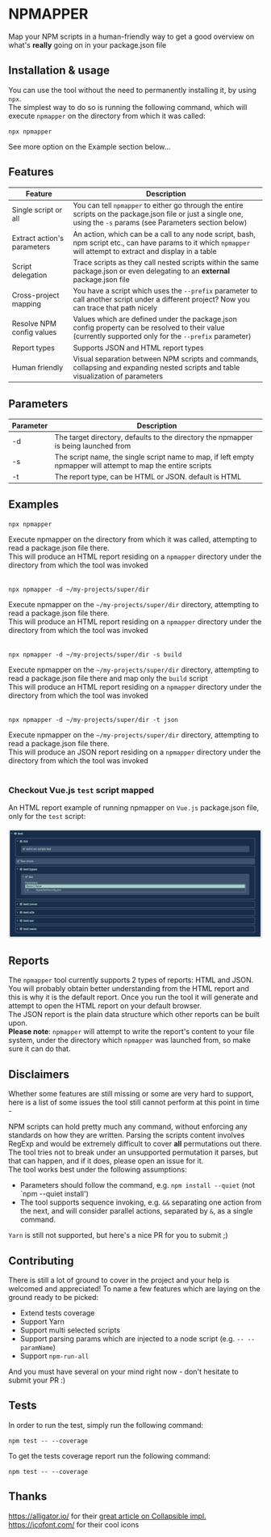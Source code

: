 # NPMAPPER
Map your NPM scripts in a human-friendly way to get a good overview on what's **really** going on in your package.json file

## Installation & usage
You can use the tool without the need to permanently installing it, by using `npx`.<br>
The simplest way to do so is running the following command, which will execute `npmapper` on the directory from which it was called:
``` 
npx npmapper
```
See more option on the Example section below...

## Features
Feature | Description
------------ | -------------
Single script or all | You can tell `npmapper` to either go through the entire scripts on the package.json file or just a single one, using the `-s` params (see Parameters section below)  
Extract action's parameters | An action, which can be a call to any node script, bash, npm script etc., can have params to it which `npmapper` will attempt to extract and display in a table
Script delegation | Trace scripts as they call nested scripts within the same package.json or even delegating to an **external** package.json file 
Cross-project mapping | You have a script which uses the `--prefix` parameter to call another script under a different project? Now you can trace that path nicely 
Resolve NPM config values | Values which are defined under the package.json config property can be resolved to their value (currently supported only for the `--prefix` parameter)
Report types | Supports JSON and HTML report types
Human friendly | Visual separation between NPM scripts and commands, collapsing and expanding nested scripts and table visualization of parameters

## Parameters
Parameter | Description
------------ | -------------
-d | The target directory, defaults to the directory the npmapper is being launched from
-s | The script name, the single script name to map, if left empty npmapper will attempt to map the entire scripts
-t | The report type, can be HTML or JSON. default is HTML

## Examples
``` 
npx npmapper
```
Execute npmapper on the directory from which it was called, attempting to read a package.json file there.<br>
This will produce an HTML report residing on a `npmapper` directory under the directory from which the tool was invoked<br><br>

``` 
npx npmapper -d ~/my-projects/super/dir
```
Execute npmapper on the `~/my-projects/super/dir` directory, attempting to read a package.json file there.<br>
This will produce an HTML report residing on a `npmapper` directory under the directory from which the tool was invoked<br><br>

``` 
npx npmapper -d ~/my-projects/super/dir -s build
```
Execute npmapper on the `~/my-projects/super/dir` directory, attempting to read a package.json file there and map only the `build` script<br>
This will produce an HTML report residing on a `npmapper` directory under the directory from which the tool was invoked<br><br>

``` 
npx npmapper -d ~/my-projects/super/dir -t json
```
Execute npmapper on the `~/my-projects/super/dir` directory, attempting to read a package.json file there.<br>
This will produce an JSON report residing on a `npmapper` directory under the directory from which the tool was invoked<br><br>

### Checkout Vue.js `test` script mapped
An HTML report example of running npmapper on `Vue.js` package.json file, only for the `test` script:<br><br>
![Image of VueJs test script mapped by npmapper](./assets/images/npmapper-vuejs-test.png)

## Reports
The `npmapper` tool currently supports 2 types of reports: HTML and JSON.<br>
You will probably obtain better understanding from the HTML report and this is why it is the default report. Once you run the tool it will generate and attempt to open the HTML report on your default browser.<br>
The JSON report is the plain data structure which other reports can be built upon.<br> 
**Please note**: `npmapper` will attempt to write the report's content to your file system, under the directory which `npmapper` was launched from, so make sure it can do that.

## Disclaimers
Whether some features are still missing or some are very hard to support, here is a list of some issues the tool still cannot perform at this point in time -<br>

NPM scripts can hold pretty much any command, without enforcing any standards on how they are written. Parsing the scripts content involves RegExp and would be extremely difficult to cover **all** permutations out there.<br>
The tool tries not to break under an unsupported permutation it parses, but that can happen, and if it does, please open an issue for it.<br>
The tool works best under the following assumptions:
* Parameters should follow the command, e.g. `npm install --quiet` (not `npm --quiet install')
* The tool supports sequence invoking, e.g. `&&` separating one action from the next, and will consider parallel actions, separated by `&`, as a single command.

`Yarn` is still not supported, but here's a nice PR for you to submit ;)

## Contributing
There is still a lot of ground to cover in the project and your help is welcomed and appreciated!
To name a few features which are laying on the ground ready to be picked: 
* Extend tests coverage
* Support Yarn
* Support multi selected scripts
* Support parsing params which are injected to a node script (e.g. `-- --paramName`)
* Support `npm-run-all`

And you must have several on your mind right now - don't hesitate to submit your PR :)


## Tests
In order to run the test, simply run the following command:
```
npm test -- --coverage
```
To get the tests coverage report run the following command:
```
npm test -- --coverage
```

## Thanks
https://alligator.io/ for their [great article on Collapsible impl.](https://alligator.io/css/collapsible/)<br>
https://icofont.com/ for their cool icons


